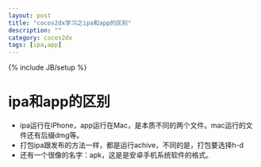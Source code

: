 ```yaml
---
layout: post
title: "cocos2dx学习之ipa和app的区别"
description: ""
category: cocos2dx
tags: [ipa,app]
---
```

{% include JB/setup %}

ipa和app的区别
==========

 - ipa运行在iPhone，app运行在Mac，是本质不同的两个文件。mac运行的文件还有后缀dmg等。
 - 打包ipa跟发布的方法一样，都是运行achive，不同的是，打包要选择h-d
 - 还有一个很像的名字：apk，这是是安卓手机系统软件的格式。